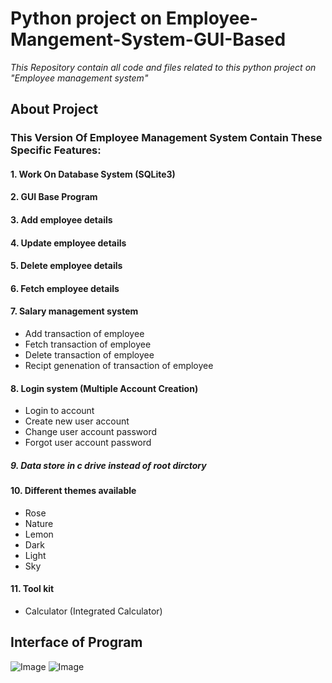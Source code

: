 # Python project on Employee-Mangement-System-GUI-Based
_This Repository contain all code and files related to this python project on "Employee management system"_
## About Project
### This Version Of Employee Management System Contain These Specific Features:
#### 1. Work On Database System (SQLite3)
#### 2. GUI Base Program
#### 3. Add employee details 
#### 4. Update employee details
#### 5. Delete employee details
#### 6. Fetch employee details
#### 7. Salary management system
- Add transaction of employee
- Fetch transaction of employee
- Delete transaction of employee
- Recipt genenation of transaction of employee
#### 8. Login system (Multiple Account Creation)
- Login to account 
- Create new user account 
- Change user account password
- Forgot user account password
##### 9. Data store in c drive instead of root dirctory
#### 10. Different themes available 
- Rose 
- Nature
- Lemon
- Dark
- Light
- Sky
#### 11. Tool kit 
- Calculator (Integrated Calculator)
## Interface of Program
<img src="https://raw.githubusercontent.com/DeveloperSwastik/Python-Project-Employee-Mangement-System-GUI-Based/main/Snapshots/User%20Interface%20of%20Employee%20Management%20System%20-%20Control%20Center.png?token=GHSAT0AAAAAABTDOJFRKUCRVD33AWVV6VQQYSGZSRA" alt="Image">
<img src="https://raw.githubusercontent.com/DeveloperSwastik/Python-Project-Employee-Mangement-System-GUI-Based/main/Snapshots/User%20Interface%20of%20Salary%20Management%20System%20-%20Control%20Center.png?token=GHSAT0AAAAAABTDOJFRJAS52MMQDAUSX33AYSGZTZA" alt="Image">
